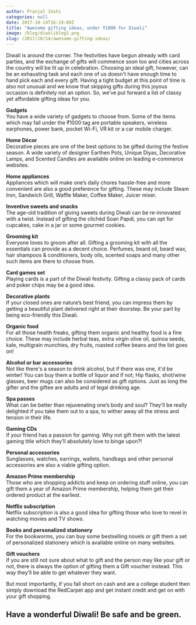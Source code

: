 ```yaml
---
author: Pranjal Joshi
categories: null
date: 2017-10-14T16:19:09Z
title: "Awesome gifting ideas, under ₹1000 for Diwali"
image: /blog/diwaliblog2.png
slug: /2017/10/14/awesome-gifting-ideas/
---
```



Diwali is around the corner. The festivities have begun already with card parties, and the exchange of gifts will commence soon too and cities across the country will be lit up in celebration. Choosing an ideal gift, however, can be an exhausting task and each one of us doesn't have enough time to hand pick each and every gift. Having a tight budget at this point of time is also not unusual and we know that skipping gifts during this joyous occasion is definitely not an option. So, we’ve put forward a list of classy yet affordable gifting ideas for you.

**Gadgets**                                                                                                 
You have a wide variety of gadgets to choose from. Some of the items which may fall under the ₹1000 tag are portable speakers, wireless earphones, power bank, pocket Wi-Fi, VR kit or a car mobile charger. 

**Home Décor**                    
Decorative pieces are one of the best options to be gifted during the festive season. A wide variety of designer Earthen Pots, Unique Diyas, Decorative Lamps, and Scented Candles are available online on leading e-commerce websites.

**Home appliances**                           
Appliances which will make one’s daily chores hassle-free and more convenient are also a good preference for gifting. These may include Steam Iron, Sandwich Grill, Waffle Maker, Coffee Maker, Juicer mixer.

**Inventive sweets and snacks**              
The age-old tradition of giving sweets during Diwali can be re-innovated with a twist. Instead of gifting the clichéd Soan Papdi, you can opt for cupcakes, cake in a jar or some gourmet cookies.

**Grooming kit**                
Everyone loves to groom after all. Gifting a grooming kit with all the essentials can provide as a decent choice. Perfumes, beard oil, beard wax, hair shampoos & conditioners, body oils, scented soaps and many other such items are there to choose from.
    
**Card games set**                       
Playing cards is a part of the Diwali festivity. Gifting a classy pack of cards and poker chips may be a good idea.

**Decorative plants**                        
If your closed ones are nature’s best friend, you can impress them by getting a beautiful plant delivered right at their doorstep. Be your part by being eco-friendly this Diwali.

**Organic food**                
For all those health freaks, gifting them organic and healthy food is a fine choice. These may include herbal teas, extra virgin olive oil, quinoa seeds, kale, multigrain munchies, dry fruits, roasted coffee beans and the list goes on!

**Alcohol or bar accessories**                     
Not like there's a season to drink alcohol, but if there was one, it'd be winter! You can buy them a bottle of liquor and if not; Hip flasks, shot/wine glasses, beer mugs can also be considered as gift options. Just as long the gifter and the giftee are adults and of legal drinking age. 

**Spa passes**                             
What can be better than rejuvenating one’s body and soul? They’ll be really delighted if you take them out to a spa, to wither away all the stress and tension in their life.

**Gaming CDs**                                
If your friend has a passion for gaming. Why not gift them with the latest gaming title which they’ll absolutely love to binge upon?!

**Personal accessories**                                    
Sunglasses, watches, earrings, wallets, handbags and other personal accessories are also a viable gifting option.

**Amazon Prime membership**                                
Those who are shopping addicts and keep on ordering stuff online, you can gift them a year of Amazon Prime membership, helping them get their ordered product at the earliest.

**Netflix subscription**                           
Netflix subscription is also a good idea for gifting those who love to revel in watching movies and TV shows.

**Books and personalized stationery**                          
For the bookworms, you can buy some bestselling novels or gift them a set of personalized stationery which is available online on many websites.

**Gift vouchers**                                                                      
If you are still not sure about what to gift and the person may like your gift or not, there is always the option of gifting them a Gift voucher instead. This way they’ll be able to get whatever they want.        

But most importantly, if you fall short on cash and are a college student then simply download the RedCarpet app and get instant credit and get on with your gift shopping.

## **Have a wonderful Diwali! Be safe and be green.** 